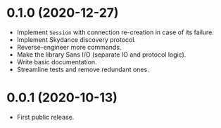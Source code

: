 # 0.1.0 (2020-12-27)

- Implement `Session` with connection re-creation in case of its failure.
- Implement Skydance discovery protocol.
- Reverse-engineer more commands.
- Make the library Sans I/O (separate IO and protocol logic).
- Write basic documentation.
- Streamline tests and remove redundant ones.


# 0.0.1 (2020-10-13)

- First public release.
